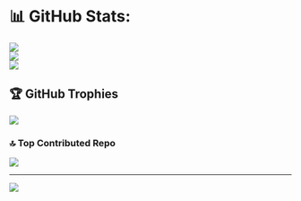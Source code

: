 # 📊 GitHub Stats:
![](https://github-readme-stats.vercel.app/api?username=kohryan&theme=dark&hide_border=true&include_all_commits=true&count_private=false)<br/>
![](https://github-readme-streak-stats.herokuapp.com/?user=kohryan&theme=dark&hide_border=true)<br/>
![](https://github-readme-stats.vercel.app/api/top-langs/?username=kohryan&theme=dark&hide_border=true&include_all_commits=true&count_private=false&layout=compact)

## 🏆 GitHub Trophies
![](https://github-profile-trophy.vercel.app/?username=kohryan&theme=radical&no-frame=false&no-bg=true&margin-w=4)

### 🔝 Top Contributed Repo
![](https://github-contributor-stats.vercel.app/api?username=kohryan&limit=5&theme=dark&combine_all_yearly_contributions=true)

---
[![](https://visitcount.itsvg.in/api?id=kohryan&icon=0&color=0)](https://visitcount.itsvg.in)

<!-- Proudly created with GPRM ( https://gprm.itsvg.in ) -->
